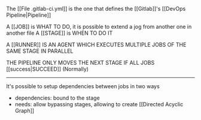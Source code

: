 The [[File .gitlab-ci.yml]] is the one that defines the [[Gitlab]]'s [[DevOps Pipeline|Pipeline]]

A [[JOB]] is WHAT TO DO, it is possible to extend a jog from another one in another file
A [[STAGE]] is WHEN TO DO IT

A [[RUNNER]] IS AN AGENT WHICH EXECUTES MULTIPLE JOBS OF THE SAME STAGE IN PARALLEL

THE PIPELINE ONLY MOVES THE NEXT STAGE IF ALL JOBS [[success|SUCCEED]] (Normally)

---

It's possible to setup dependencies between jobs in two ways

- dependencies: bound to the stage
- needs: allow bypassing stages, allowing to create [[Directed Acyclic Graph]]
